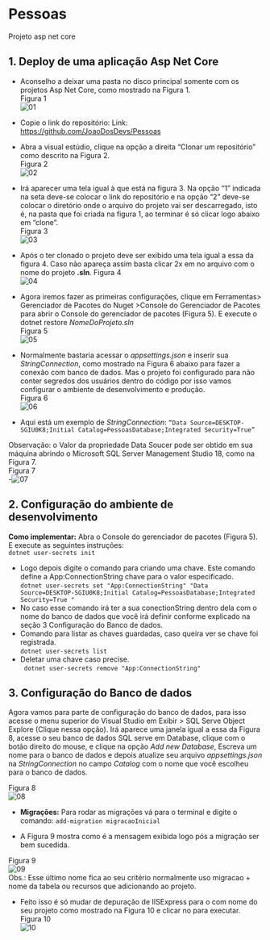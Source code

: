 # Pessoas
Projeto asp net core

## 1.	Deploy de uma aplicação Asp Net Core
- Aconselho a deixar uma pasta no disco principal somente com os projetos Asp Net Core, como mostrado na Figura 1.<br />
Figura 1<br />
![01](https://user-images.githubusercontent.com/72811894/96017551-83541480-0e20-11eb-905e-125c587e6f6c.png)<br />

- Copie o link do repositório: Link: <https://github.com/JoaoDosDevs/Pessoas>
- Abra a visual estúdio, clique na opção a direita “Clonar um repositório” como descrito na Figura 2.<br />
Figura 2<br />
![02](https://user-images.githubusercontent.com/72811894/96017552-83ecab00-0e20-11eb-9bd8-2db3635076a9.png)<br />

- Irá aparecer uma tela igual à que está na figura 3. Na opção “1” indicada na seta deve-se colocar o link do repositório e na opção “2” deve-se colocar o diretório onde o arquivo do projeto vai ser descarregado, isto é, na pasta que foi criada na figura 1, ao terminar é só clicar logo abaixo em “clone”.<br />
Figura 3<br />
![03](https://user-images.githubusercontent.com/72811894/96017548-82bb7e00-0e20-11eb-9d78-db4aef0a9024.png)<br />

-	Após o ter clonado o projeto deve ser exibido uma tela igual a essa da figura 4. Caso não apareça assim basta clicar 2x em no arquivo com o nome do projeto **.sln**.
Figura 4<br />
![04](https://user-images.githubusercontent.com/72811894/96017549-83541480-0e20-11eb-9cd7-dbf808147a74.png)<br />

-	Agora iremos fazer as primeiras configurações, clique em Ferramentas> Gerenciador de Pacotes do Nuget >Console do Gerenciador de Pacotes para abrir o Console do gerenciador de pacotes (Figura 5). E execute o dotnet restore _NomeDoProjeto.sln_<br />
Figura 5<br />
![05](https://user-images.githubusercontent.com/72811894/96017554-83ecab00-0e20-11eb-9ffc-80f9943f1134.png)<br />

- Normalmente bastaria acessar o _appsettings.json_ e inserir sua _StringConnection_, como mostrado na Figura 6 abaixo para fazer a conexão com banco de dados. Mas o projeto foi configurado para não conter segredos dos usuários dentro do código por isso vamos configurar o ambiente de desenvolvimento e produção.<br />
Figura 6<br />
![06](https://user-images.githubusercontent.com/72811894/96017556-84854180-0e20-11eb-9ba6-e47dc6ac9c88.png)<br />

- Aqui está um exemplo de _StringConnection_: 
```“Data Source=DESKTOP-SGIU0K8;Initial Catalog=PessoasDatabase;Integrated Security=True”```<br />

Observação: o Valor da propriedade Data Soucer pode ser obtido em sua máquina abrindo o Microsoft SQL Server Management Studio 18, como na Figura 7.<br />
Figura 7<br />
-![07](https://user-images.githubusercontent.com/72811894/96017557-84854180-0e20-11eb-8474-158e84a19901.png)<br />

## 2.	Configuração do ambiente de desenvolvimento

**Como implementar:** Abra o Console do gerenciador de pacotes (Figura 5). E execute as seguintes instruções:<br />
```dotnet user-secrets init```<br />
-	Logo depois digite o comando para criando uma chave. Este comando define a App:ConnectionString chave para o valor especificado.<br />
```dotnet user-secrets set "App:ConnectionString" "Data Source=DESKTOP-SGIU0K8;Initial Catalog=PessoasDatabase;Integrated Security=True "```<br />
-	No caso esse comando irá ter a sua conectionString dentro dela com o nome do banco de dados que você irá definir conforme explicado na seção 3 Configuração do Banco de dados. 
-	Comando para listar as chaves guardadas, caso queira ver se chave foi registrada.<br />
```dotnet user-secrets list```<br />
-	Deletar uma chave caso precise.<br />
``` dotnet user-secrets remove "App:ConnectionString"```<br />
## 3.	Configuração do Banco de dados
Agora vamos para parte de configuração do banco de dados, para isso acesse o menu superior do Visual Studio em Exibir > SQL Serve Object Explore (Clique nessa opção). Irá aparece uma janela igual a essa da Figura 8, acesse o seu banco de dados SQL serve em Database, clique com o botão direito do mouse, e clique na opção _Add new Database_, Escreva um nome para o banco de dados e depois atualize seu arquivo _appsettings.json_  na _StringConnection_ no campo _Catalog_ com o nome que você escolheu para o banco de dados.

Figura 8<br />
![08](https://user-images.githubusercontent.com/72811894/96017546-818a5100-0e20-11eb-875e-de47b9c13013.png)<br />

-	**Migrações:** Para rodar as migrações vá para o terminal e digite o comando:
```add-migration migracaoInicial```

- A Figura 9 mostra como é a mensagem exibida logo pós a migração ser bem sucedida.<br />

Figura 9<br />
![09](https://user-images.githubusercontent.com/72811894/96017547-82bb7e00-0e20-11eb-84b2-e7bc9bfe0e8e.png)<br />
Obs.: Esse último nome fica ao seu critério normalmente uso migracao + nome da tabela ou recursos que adicionando ao projeto.

- Feito isso é só mudar de depuração de IISExpress para o com nome do seu projeto como mostrado na Figura 10 e clicar no   para executar.<br />
Figura 10<br />
![10](https://user-images.githubusercontent.com/72811894/96019558-0e360e80-0e23-11eb-8bf4-afdb89038524.png)


